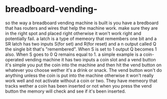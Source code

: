 # breadboard-vending-  
so the way a breadboard vending machine is built is you have a bredboard that has routers and wires that help the machine work. make sure they are in the right spot and placed right otherwise it won't work right and potentially fail.
a latch is a type of memeory that  remembers one bit and a SR latch has two inputs S(for set) and R(for reset) and a n output called Q the single bit that's "remembered". When S is set to 1 output Q becomes 1 also. When S goes to 0 Q remains equal to 1.
a simple example is a coin-operated vending machine it has two inputs a coin slot and a vend button it's simple you put the coin into the machine and then hit the vend button on whatever you choose wether it's a drink or snack.
The vend button won't do anything unless the coin is put into the machine otherwise it won't really work well and not activate without a coin or two. They have memeory that tracks wether a coin has been inserted or not when you press the vend button the memory will check and see if it's been inserted.
